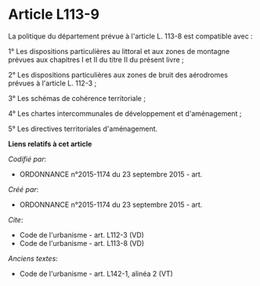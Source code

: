 # Article L113-9

La politique du département prévue à l'article L. 113-8 est compatible avec : 

1° Les dispositions particulières au littoral et aux zones de montagne prévues aux chapitres I et II du titre II du présent
livre ; 

2° Les dispositions particulières aux zones de bruit des aérodromes prévues à l'article L. 112-3 ; 

3° Les schémas de cohérence territoriale ; 

4° Les chartes intercommunales de développement et d'aménagement ; 

5° Les directives territoriales d'aménagement.

**Liens relatifs à cet article**

_Codifié par_:

  - ORDONNANCE n°2015-1174 du 23 septembre 2015 - art.

_Créé par_:

  - ORDONNANCE n°2015-1174 du 23 septembre 2015 - art.

_Cite_:

  - Code de l'urbanisme - art. L112-3 (VD)
  - Code de l'urbanisme - art. L113-8 (VD)

_Anciens textes_:

  - Code de l'urbanisme - art. L142-1, alinéa 2 (VT)
